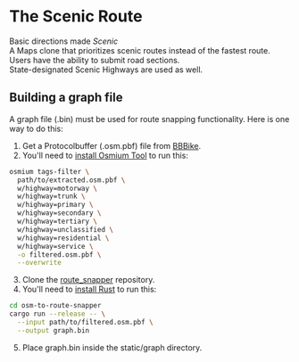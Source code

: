 # The Scenic Route

Basic directions made *Scenic*\
A Maps clone that prioritizes scenic routes instead of the fastest route.\
Users have the ability to submit road sections.\
State-designated Scenic Highways are used as well.

## Building a graph file

A graph file (.bin) must be used for route snapping functionality. Here is one way to do this:
1. Get a Protocolbuffer (.osm.pbf) file from [BBBike](https://extract.bbbike.org/). 
2. You'll need to [install Osmium Tool](https://osmcode.org/osmium-tool/) to run this:
```bash
osmium tags-filter \                                                                                  
  path/to/extracted.osm.pbf \
  w/highway=motorway \
  w/highway=trunk \
  w/highway=primary \
  w/highway=secondary \
  w/highway=tertiary \
  w/highway=unclassified \
  w/highway=residential \
  w/highway=service \
  -o filtered.osm.pbf \
  --overwrite
```
3. Clone the [route_snapper](https://github.com/dabreegster/route_snapper) repository.
4. You'll need to [install Rust](https://www.rust-lang.org/tools/install) to run this:
```bash
cd osm-to-route-snapper
cargo run --release -- \
  --input path/to/filtered.osm.pbf \
  --output graph.bin
```
5. Place graph.bin inside the static/graph directory.
